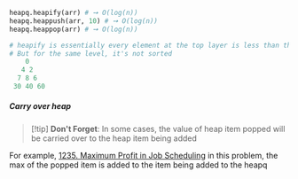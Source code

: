```python
heapq.heapify(arr) # ➙ O(log(n))
heapq.heappush(arr, 10) # ➙ O(log(n))
heapq.heappop(arr) # ➙ O(log(n))

# heapify is essentially every element at the top layer is less than the elements below that layer
# But for the same level, it's not sorted
    0
   4 2
  7 8 6
 30 40 60
```
##### Carry over heap

> [!tip] **Don't Forget**:  In some cases, the value of heap item popped will be carried over to the heap item being added

For example, [1235. Maximum Profit in Job Scheduling](https://leetcode.com/problems/maximum-profit-in-job-scheduling/) in this problem, the max of the popped item is added to the item being added to the heapq
